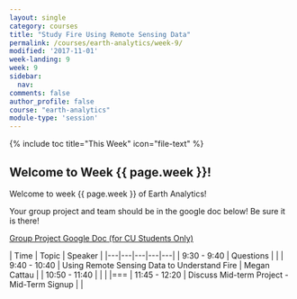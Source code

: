 ```yaml
---
layout: single
category: courses
title: "Study Fire Using Remote Sensing Data"
permalink: /courses/earth-analytics/week-9/
modified: '2017-11-01'
week-landing: 9
week: 9
sidebar:
  nav:
comments: false
author_profile: false
course: "earth-analytics"
module-type: 'session'
---
```


{% include toc title="This Week" icon="file-text" %}

<div class="notice--info" markdown="1">

## <i class="fa fa-ship" aria-hidden="true"></i> Welcome to Week {{ page.week }}!

Welcome to week {{ page.week }} of Earth Analytics!

Your group project and team should be in the google doc below! Be sure it is there!

<a class="btn .btn--x-large btn-info" href="https://docs.google.com/document/d/14LNBg_3d33Tkc4XZTKVvHvmyfaV1yGDGc39VwxaCe6g/edit#" target= "_blank"> <i class="fa fa-file-text" aria-hidden="true"></i>
Group Project Google Doc (for CU Students Only) </a>



</div>


|  Time | Topic   | Speaker   |
|---|---|---|---|---|
| 9:30 - 9:40  | Questions |   |
| 9:40 - 10:40  | Using Remote Sensing Data to Understand Fire  | Megan Cattau  |
| 10:50 - 11:40  |   |    |
|===
| 11:45 - 12:20  | Discuss Mid-term Project - Mid-Term Signup  |    |

